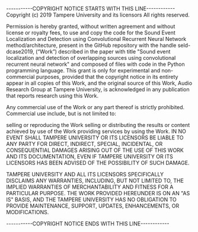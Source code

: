 -----------COPYRIGHT NOTICE STARTS WITH THIS LINE------------ Copyright (c) 2019 Tampere University and its licensors All rights reserved.

Permission is hereby granted, without written agreement and without license or royalty fees, to use and copy the code for the Sound Event Localization and Detection using Convolutional Recurrent Neural Network method/architecture, present in the GitHub repository with the handle seld-dcase2019, (“Work”) described in the paper with title "Sound event localization and detection of overlapping sources using convolutional recurrent neural network" and composed of files with code in the Python programming language. This grant is only for experimental and non-commercial purposes, provided that the copyright notice in its entirety appear in all copies of this Work, and the original source of this Work, Audio Research Group at Tampere University, is acknowledged in any publication that reports research using this Work.

Any commercial use of the Work or any part thereof is strictly prohibited. Commercial use include, but is not limited to:

selling or reproducing the Work
selling or distributing the results or content achieved by use of the Work
providing services by using the Work.
IN NO EVENT SHALL TAMPERE UNIVERSITY OR ITS LICENSORS BE LIABLE TO ANY PARTY FOR DIRECT, INDIRECT, SPECIAL, INCIDENTAL, OR CONSEQUENTIAL DAMAGES ARISING OUT OF THE USE OF THIS WORK AND ITS DOCUMENTATION, EVEN IF TAMPERE UNIVERSITY OR ITS LICENSORS HAS BEEN ADVISED OF THE POSSIBILITY OF SUCH DAMAGE.

TAMPERE UNIVERSITY AND ALL ITS LICENSORS SPECIFICALLY DISCLAIMS ANY WARRANTIES, INCLUDING, BUT NOT LIMITED TO, THE IMPLIED WARRANTIES OF MERCHANTABILITY AND FITNESS FOR A PARTICULAR PURPOSE. THE WORK PROVIDED HEREUNDER IS ON AN "AS IS" BASIS, AND THE TAMPERE UNIVERSITY HAS NO OBLIGATION TO PROVIDE MAINTENANCE, SUPPORT, UPDATES, ENHANCEMENTS, OR MODIFICATIONS.

-----------COPYRIGHT NOTICE ENDS WITH THIS LINE------------
